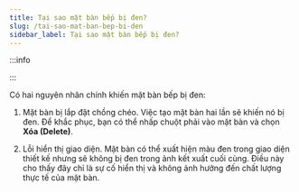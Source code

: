 ```yaml
---
title: Tại sao mặt bàn bếp bị đen?
slug: /tai-sao-mat-ban-bep-bi-den
sidebar_label: Tại sao mặt bàn bếp bị đen?
---
```


:::info

:::

Có hai nguyên nhân chính khiến mặt bàn bếp bị đen:

1. Mặt bàn bị lắp đặt chồng chéo. Việc tạo mặt bàn hai lần sẽ khiến nó bị đen. Để khắc phục, bạn có thể nhấp chuột phải vào mặt bàn và chọn **Xóa (Delete)**.

2. Lỗi hiển thị giao diện. Mặt bàn có thể xuất hiện màu đen trong giao diện thiết kế nhưng sẽ không bị đen trong ảnh kết xuất cuối cùng. Điều này cho thấy đây chỉ là sự cố hiển thị và không ảnh hưởng đến chất lượng thực tế của mặt bàn.